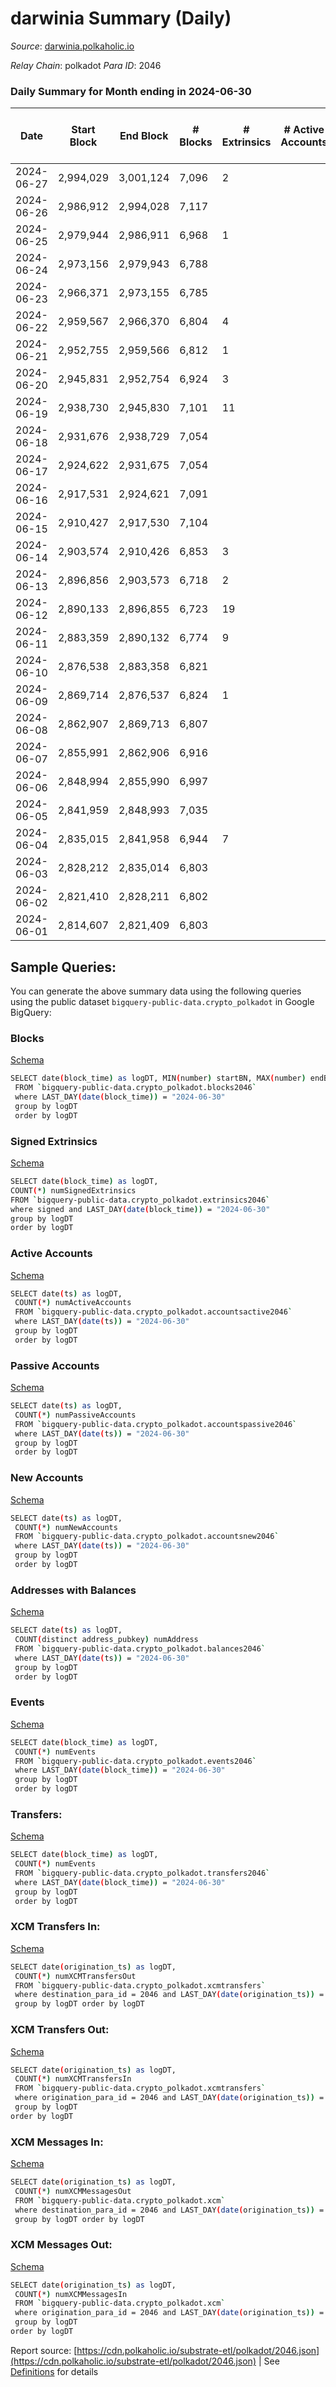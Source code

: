 # darwinia Summary (Daily)

_Source_: [darwinia.polkaholic.io](https://darwinia.polkaholic.io)

*Relay Chain*: polkadot
*Para ID*: 2046



### Daily Summary for Month ending in 2024-06-30


| Date    | Start Block | End Block | # Blocks | # Extrinsics | # Active Accounts | # Passive Accounts | # New Accounts | # Addresses | # Events  | # Transfers ($USD) | # XCM Transfers In ($USD) | # XCM Transfers Out ($USD) | # XCM In | # XCM Out | Issues |
|---------|-------------|-----------|----------|--------------|-------------------|--------------------|----------------|-------------|-----------|--------------------|---------------------------|----------------------------|----------|-----------|--------|
| 2024-06-27 | 2,994,029 | 3,001,124 | 7,096 | 2 |  |  |  | 1,199 | 26,340 | 226  |   |   |  |  |  |
| 2024-06-26 | 2,986,912 | 2,994,028 | 7,117 |  |  |  |  | 1,199 | 20,729 | 225  |   |   |  |  |  |
| 2024-06-25 | 2,979,944 | 2,986,911 | 6,968 | 1 |  |  |  | 1,198 | 20,875 | 185  |   |   |  |  |  |
| 2024-06-24 | 2,973,156 | 2,979,943 | 6,788 |  |  |  |  | 1,198 | 23,401 | 183  |   |   |  |  |  |
| 2024-06-23 | 2,966,371 | 2,973,155 | 6,785 |  |  |  |  | 1,197 | 19,522 | 198  |   |   |  |  |  |
| 2024-06-22 | 2,959,567 | 2,966,370 | 6,804 | 4 |  |  |  | 1,197 | 24,025 | 221  |   |   |  |  |  |
| 2024-06-21 | 2,952,755 | 2,959,566 | 6,812 | 1 |  |  |  | 1,195 | 35,551 | 211  |   |   |  |  |  |
| 2024-06-20 | 2,945,831 | 2,952,754 | 6,924 | 3 |  |  |  | 1,195 | 23,047 | 238  |   |   |  |  |  |
| 2024-06-19 | 2,938,730 | 2,945,830 | 7,101 | 11 |  |  |  | 1,195 | 25,646 | 209  |   |   |  |  |  |
| 2024-06-18 | 2,931,676 | 2,938,729 | 7,054 |  |  |  |  | 1,194 | 26,594 | 229  |   |   |  |  |  |
| 2024-06-17 | 2,924,622 | 2,931,675 | 7,054 |  |  |  |  | 1,189 | 33,841 | 222  |   |   |  |  |  |
| 2024-06-16 | 2,917,531 | 2,924,621 | 7,091 |  |  |  |  | 1,189 | 33,579 | 205  |   |   |  |  |  |
| 2024-06-15 | 2,910,427 | 2,917,530 | 7,104 |  |  |  |  | 1,189 | 28,317 | 237  |   |   |  |  |  |
| 2024-06-14 | 2,903,574 | 2,910,426 | 6,853 | 3 |  |  |  | 1,189 | 24,781 | 279  |   |   |  |  |  |
| 2024-06-13 | 2,896,856 | 2,903,573 | 6,718 | 2 |  |  |  | 1,189 | 25,317 | 221  |   |   |  |  |  |
| 2024-06-12 | 2,890,133 | 2,896,855 | 6,723 | 19 |  |  |  | 1,189 | 24,329 | 249  |   |   |  |  |  |
| 2024-06-11 | 2,883,359 | 2,890,132 | 6,774 | 9 |  |  |  | 1,187 | 23,328 | 247  |   |   |  |  |  |
| 2024-06-10 | 2,876,538 | 2,883,358 | 6,821 |  |  |  |  | 1,185 | 18,726 | 161  |   |   |  |  |  |
| 2024-06-09 | 2,869,714 | 2,876,537 | 6,824 | 1 |  |  |  | 1,185 | 19,875 | 180  |   |   |  |  |  |
| 2024-06-08 | 2,862,907 | 2,869,713 | 6,807 |  |  |  |  | 1,185 | 19,709 | 177  |   |   |  |  |  |
| 2024-06-07 | 2,855,991 | 2,862,906 | 6,916 |  |  |  |  | 1,185 | 24,686 | 215  |   |   |  |  |  |
| 2024-06-06 | 2,848,994 | 2,855,990 | 6,997 |  |  |  |  | 1,185 | 50,126 | 177  |   |   |  |  |  |
| 2024-06-05 | 2,841,959 | 2,848,993 | 7,035 |  |  |  |  | 1,183 | 56,500 | 188  |   |   |  |  |  |
| 2024-06-04 | 2,835,015 | 2,841,958 | 6,944 | 7 |  |  |  | 1,183 | 44,059 | 154  |   |   |  |  |  |
| 2024-06-03 | 2,828,212 | 2,835,014 | 6,803 |  |  |  |  | 1,183 | 41,255 | 200  |   |   |  |  |  |
| 2024-06-02 | 2,821,410 | 2,828,211 | 6,802 |  |  |  |  | 1,181 | 39,269 | 138  |   |   |  |  |  |
| 2024-06-01 | 2,814,607 | 2,821,409 | 6,803 |  |  |  |  | 1,180 | 39,450 | 149  |   |   |  |  |  |

## Sample Queries:
You can generate the above summary data using the following queries using the public dataset `bigquery-public-data.crypto_polkadot` in Google BigQuery:


### Blocks 

[Schema](https://github.com/colorfulnotion/substrate-etl/blob/main/schema/blocks.json)

```bash
SELECT date(block_time) as logDT, MIN(number) startBN, MAX(number) endBN, COUNT(*) numBlocks 
 FROM `bigquery-public-data.crypto_polkadot.blocks2046`  
 where LAST_DAY(date(block_time)) = "2024-06-30" 
 group by logDT 
 order by logDT
```

### Signed Extrinsics 

[Schema](https://github.com/colorfulnotion/substrate-etl/blob/main/schema/extrinsics.json)

```bash
SELECT date(block_time) as logDT, 
COUNT(*) numSignedExtrinsics 
FROM `bigquery-public-data.crypto_polkadot.extrinsics2046`  
where signed and LAST_DAY(date(block_time)) = "2024-06-30" 
group by logDT 
order by logDT
```

### Active Accounts 

[Schema](https://github.com/colorfulnotion/substrate-etl/blob/main/schema/accountsactive.json)

```bash
SELECT date(ts) as logDT, 
 COUNT(*) numActiveAccounts 
 FROM `bigquery-public-data.crypto_polkadot.accountsactive2046` 
 where LAST_DAY(date(ts)) = "2024-06-30" 
 group by logDT 
 order by logDT
```

### Passive Accounts 

[Schema](https://github.com/colorfulnotion/substrate-etl/blob/main/schema/accountspassive.json)

```bash
SELECT date(ts) as logDT, 
 COUNT(*) numPassiveAccounts 
 FROM `bigquery-public-data.crypto_polkadot.accountspassive2046` 
 where LAST_DAY(date(ts)) = "2024-06-30" 
 group by logDT 
 order by logDT
```

### New Accounts 

[Schema](https://github.com/colorfulnotion/substrate-etl/blob/main/schema/accountsnew.json)

```bash
SELECT date(ts) as logDT, 
 COUNT(*) numNewAccounts 
 FROM `bigquery-public-data.crypto_polkadot.accountsnew2046` 
 where LAST_DAY(date(ts)) = "2024-06-30" 
 group by logDT
 order by logDT
```

### Addresses with Balances 

[Schema](https://github.com/colorfulnotion/substrate-etl/blob/main/schema/balances.json)

```bash
SELECT date(ts) as logDT,
 COUNT(distinct address_pubkey) numAddress 
 FROM `bigquery-public-data.crypto_polkadot.balances2046` 
 where LAST_DAY(date(ts)) = "2024-06-30" 
 group by logDT 
 order by logDT
```

### Events 

[Schema](https://github.com/colorfulnotion/substrate-etl/blob/main/schema/events.json)

```bash
SELECT date(block_time) as logDT, 
 COUNT(*) numEvents 
 FROM `bigquery-public-data.crypto_polkadot.events2046` 
 where LAST_DAY(date(block_time)) = "2024-06-30" 
 group by logDT 
 order by logDT
```

### Transfers:

[Schema](https://github.com/colorfulnotion/substrate-etl/blob/main/schema/transfers.json)

```bash
SELECT date(block_time) as logDT, 
 COUNT(*) numEvents 
 FROM `bigquery-public-data.crypto_polkadot.transfers2046` 
 where LAST_DAY(date(block_time)) = "2024-06-30" 
 group by logDT 
 order by logDT
```

### XCM Transfers In: 

[Schema](https://github.com/colorfulnotion/substrate-etl/blob/main/schema/xcmtransfers.json)

```bash
SELECT date(origination_ts) as logDT, 
 COUNT(*) numXCMTransfersOut 
 FROM `bigquery-public-data.crypto_polkadot.xcmtransfers` 
 where destination_para_id = 2046 and LAST_DAY(date(origination_ts)) = "2024-06-30" 
 group by logDT order by logDT
```

### XCM Transfers Out: 

[Schema](https://github.com/colorfulnotion/substrate-etl/blob/main/schema/xcmtransfers.json)

```bash
SELECT date(origination_ts) as logDT, 
 COUNT(*) numXCMTransfersIn 
 FROM `bigquery-public-data.crypto_polkadot.xcmtransfers` 
 where origination_para_id = 2046 and LAST_DAY(date(origination_ts)) = "2024-06-30" 
 group by logDT 
order by logDT
```

### XCM Messages In: 

[Schema](https://github.com/colorfulnotion/substrate-etl/blob/main/schema/xcm.json)

```bash
SELECT date(origination_ts) as logDT, 
 COUNT(*) numXCMMessagesOut 
 FROM `bigquery-public-data.crypto_polkadot.xcm` 
 where destination_para_id = 2046 and LAST_DAY(date(origination_ts)) = "2024-06-30" 
 group by logDT order by logDT
```

### XCM Messages Out: 

[Schema](https://github.com/colorfulnotion/substrate-etl/blob/main/schema/xcm.json)

```bash
SELECT date(origination_ts) as logDT, 
 COUNT(*) numXCMMessagesIn 
 FROM `bigquery-public-data.crypto_polkadot.xcm` 
 where origination_para_id = 2046 and LAST_DAY(date(origination_ts)) = "2024-06-30" 
 group by logDT 
order by logDT
```


Report source: [https://cdn.polkaholic.io/substrate-etl/polkadot/2046.json](https://cdn.polkaholic.io/substrate-etl/polkadot/2046.json) | See [Definitions](/DEFINITIONS.md) for details
